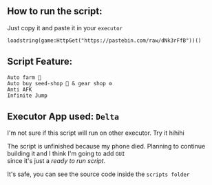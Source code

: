 **How to run the script:**  
---
Just copy it and paste it in your `executor`
```
loadstring(game:HttpGet("https://pastebin.com/raw/dNk3rFfB"))()
```
Script Feature:
---
```
Auto farm 🍎    
Auto buy seed-shop 🌱 & gear shop ⚙️    
Anti AFK   
Infinite Jump
```  
Executor App used: `Delta`   
---  
I'm not sure if this script will run on other executor. Try it hihihi

The script is unfinished because my phone died. Planning to continue building it and I think I'm going to add `GUI`   
since it's just a *ready to run script.*  

It's safe, you can see the source code inside the `scripts folder`
